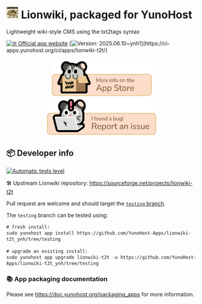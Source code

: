 <!--
N.B.: This README was automatically generated by <https://github.com/YunoHost/apps_tools/blob/main/readme_generator>
It shall NOT be edited by hand.
-->

<h1>
  <img src="https://raw.githubusercontent.com/YunoHost/apps/main/logos/lionwiki-t2t.png" width="32px" alt="Logo of Lionwiki">
  Lionwiki, packaged for YunoHost
</h1>

Lightweight wiki-style CMS using the txt2tags syntax

[![🌐 Official app website](https://img.shields.io/badge/Official_app_website-darkgreen?style=for-the-badge)](https://lionwiki-t2t.sourceforge.io/)
[![Version: 2025.06.10~ynh1](https://img.shields.io/badge/Version-2025.06.10~ynh1-rgba(0,150,0,1)?style=for-the-badge)](https://ci-apps.yunohost.org/ci/apps/lionwiki-t2t/)

<div align="center">
<a href="https://apps.yunohost.org/app/lionwiki-t2t"><img height="100px" src="https://github.com/YunoHost/yunohost-artwork/raw/refs/heads/main/badges/neopossum-badges/badge_more_info_on_the_appstore.svg"/></a>
<a href="https://github.com/YunoHost-Apps/lionwiki-t2t_ynh/issues"><img height="100px" src="https://github.com/YunoHost/yunohost-artwork/raw/refs/heads/main/badges/neopossum-badges/badge_report_an_issue.svg"/></a>
</div>

## 📦 Developer info

[![Automatic tests level](https://apps.yunohost.org/badge/cilevel/lionwiki-t2t)](https://ci-apps.yunohost.org/ci/apps/lionwiki-t2t/)

🛠️ Upstream Lionwiki repository: <https://sourceforge.net/projects/lionwiki-t2t>

Pull request are welcome and should target the [`testing` branch](https://github.com/YunoHost-Apps/lionwiki-t2t_ynh/tree/testing).

The `testing` branch can be tested using:
```
# fresh install:
sudo yunohost app install https://github.com/YunoHost-Apps/lionwiki-t2t_ynh/tree/testing

# upgrade an existing install:
sudo yunohost app upgrade lionwiki-t2t -u https://github.com/YunoHost-Apps/lionwiki-t2t_ynh/tree/testing
```

### 📚 App packaging documentation

Please see <https://doc.yunohost.org/packaging_apps> for more information.